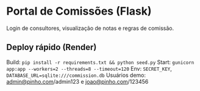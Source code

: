 # Portal de Comissões (Flask)
Login de consultores, visualização de notas e regras de comissão.
## Deploy rápido (Render)
Build: `pip install -r requirements.txt && python seed.py`
Start: `gunicorn app:app --workers=2 --threads=8 --timeout=120`
Env: `SECRET_KEY`, `DATABASE_URL=sqlite:///commission.db`
Usuários demo: admin@pinho.com/admin123 e joao@pinho.com/123456
